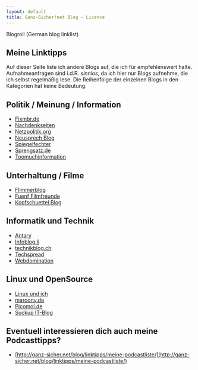 ```yaml
---
layout: default
title: Ganz-Sicher!net Blog - Licence
---
```


<div class="nicehead"><span class="nice">Blogroll</span> <span class="niceinfo">(German blog linklist)</span></div>

Meine Linktipps
----------------
Auf dieser Seite liste ich andere Blogs auf, die ich für empfehlenswert halte. Aufnahmeanfragen sind i.d.R. *sinnlos*, da ich hier nur Blogs aufnehme, die ich selbst regelmäßig lese. Die Reihenfolge der einzelnen Blogs in den Kategorien hat keine Bedeutung.


Politik / Meinung / Information
-------------------------------
*   [Fixmbr.de](http://www.fixmbr.de/)
*   [Nachdenkseiten](http://www.nachdenkseiten.de/)
*   [Netzpolitik.org](http://netzpolitik.org/)
*   [Neusprech Blog](http://neusprech.org/)
*   [Spiegelfechter](http://www.spiegelfechter.com/wordpress/)
*   [Sprengsatz.de](http://www.sprengsatz.de/)
*   [Toomuchinformation](http://toomuchinformation.de/)

Unterhaltung / Filme
--------------------
*   [Flimmerblog](http://www.flimmerblog.de/)
*   [Fuenf Filmfreunde](http://www.fuenf-filmfreunde.de/)
*   [Kopfschuettel Blog](http://www.kopfschuettel.de/)

Informatik und Technik
----------------------
*   [Antary](http://www.antary.de/)
*   [Infoblog.li](http://infoblog.li/)
*   [technikblog.ch](http://www.technikblog.ch/)
*   [Techspread](http://www.techspread.de/)
*   [Webdomination](http://www.webdomination.de/)

Linux und OpenSource
---------------------
*   [Linux und ich](http://linuxundich.de/)
*	[maroony.de](http://maroony.de/)
*   [Picomol.de](http://picomol.de/)
*   [Suckup IT-Blog](http://suckup.de/)

Eventuell interessieren dich auch meine Podcasttipps?
-------------------------------------------------------
* [http://ganz-sicher.net/blog/linktipps/meine-podcastliste/](http://ganz-sicher.net/blog/linktipps/meine-podcastliste/)
